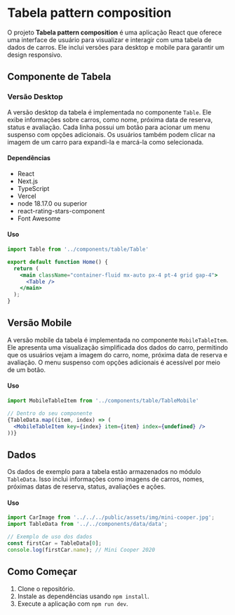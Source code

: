 # Tabela pattern composition

O projeto **Tabela pattern composition** é uma aplicação React que oferece uma interface de usuário para visualizar e interagir com uma tabela de dados de carros. Ele inclui versões para desktop e mobile para garantir um design responsivo.

## Componente de Tabela

### Versão Desktop

A versão desktop da tabela é implementada no componente `Table`. Ele exibe informações sobre carros, como nome, próxima data de reserva, status e avaliação. Cada linha possui um botão para acionar um menu suspenso com opções adicionais. Os usuários também podem clicar na imagem de um carro para expandi-la e marcá-la como selecionada.

#### Dependências

- React
- Next.js
- TypeScript
- Vercel
- node 18.17.0 ou superior
- react-rating-stars-component
- Font Awesome

#### Uso

```jsx
import Table from '../components/table/Table'

export default function Home() {
  return (
    <main className="container-fluid mx-auto px-4 pt-4 grid gap-4">
      <Table />
    </main>
  );
}
````
## Versão Mobile

A versão mobile da tabela é implementada no componente `MobileTableItem`. Ele apresenta uma visualização simplificada dos dados do carro, permitindo que os usuários vejam a imagem do carro, nome, próxima data de reserva e avaliação. O menu suspenso com opções adicionais é acessível por meio de um botão.

#### Uso

```jsx
import MobileTableItem from '../components/table/TableMobile'

// Dentro do seu componente
{TableData.map((item, index) => (
  <MobileTableItem key={index} item={item} index={undefined} />
))}
````
## Dados

Os dados de exemplo para a tabela estão armazenados no módulo `TableData`. Isso inclui informações como imagens de carros, nomes, próximas datas de reserva, status, avaliações e ações.

#### Uso

```jsx
import CarImage from '../../../public/assets/img/mini-cooper.jpg';
import TableData from '../../components/data/data';

// Exemplo de uso dos dados
const firstCar = TableData[0];
console.log(firstCar.name); // Mini Cooper 2020
````

## Como Começar

1. Clone o repositório.
2. Instale as dependências usando `npm install`.
3. Execute a aplicação com `npm run dev`.
